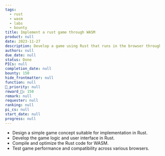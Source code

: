 ```yaml
---
tags: 
  - rust
  - wasm
  - labs
  - bounty
title: Implement a rust game through WASM
product: null
date: 2023-11-27
description: Develop a game using Rust that runs in the browser through WASM
authors: null
due_date: null
status: Done
PICs: null
completion_date: null
bounty: 150
hide_frontmatter: null
function: null
🔺_priority: null
reward_🧊: 150
remark: null
requester: null
ranking: null
pi_cs: null
start_date: null
progress: null
---
```


* Design a simple game concept suitable for implementation in Rust.
* Develop the game logic and user interface in Rust.
* Compile and optimize the Rust code for WASM.
* Test game performance and compatibility across various browsers.